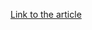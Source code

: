 [Link to the article](https://blog.barracuda.com/2020/10/01/threat-spotlight-new-interplanetary-storm-variant-iot/)
